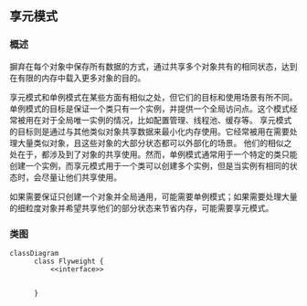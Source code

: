 ## 享元模式

### 概述
摒弃在每个对象中保存所有数据的方式，通过共享多个对象共有的相同状态，达到在有限的内存中载入更多对象的目的。

享元模式和单例模式在某些方面有相似之处，但它们的目标和使用场景有所不同。 
单例模式的目标是保证一个类只有一个实例，并提供一个全局访问点。这个模式经常被用在对于全局唯一实例的情况，比如配置管理、线程池、缓存等。
享元模式的目标则是通过与其他类似对象共享数据来最小化内存使用。它经常被用在需要处理大量类似对象，且这些对象的大部分状态都可以外部化的场景。
他们的相似之处在于，都涉及到了对象的共享使用。然而，单例模式通常用于一个特定的类只能创建一个实例，而享元模式用于一个类可以创建多个实例，但是当实例有相同的状态时，会尽量让他们共享使用。

如果需要保证只创建一个对象并全局通用，可能需要单例模式；如果需要处理大量的细粒度对象并希望共享他们的部分状态来节省内存，可能需要享元模式。

### 类图
```mermaid
classDiagram
      class Flyweight {
          <<interface>>
          
          
      }
```
